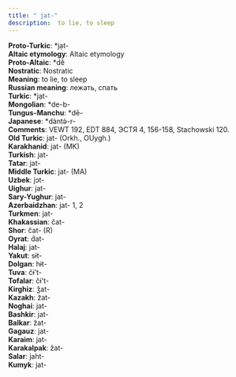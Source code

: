 ```yaml
---
title: " jat-"
description:  to lie, to sleep
---
```


<strong>Proto-Turkic</strong>:  *jạt-<br>
<strong>Altaic etymology</strong>:  Altaic etymology<br>
<strong> Proto-Altaic</strong>:  *dḕ<br>
<strong>Nostratic</strong>:  Nostratic<br>
<strong>Meaning</strong>:  to lie, to sleep<br>
<strong>Russian meaning</strong>:  лежать, спать<br>
<strong>Turkic</strong>:  *jạt-<br>
<strong>Mongolian</strong>:  *de-b-<br>
<strong>Tungus-Manchu</strong>:  *dē-<br>
<strong>Japanese</strong>:  *dàntǝ̀-r-<br>
<strong>Comments</strong>:  VEWT 192, EDT 884, ЭСТЯ 4, 156-158, Stachowski 120.<br>
<strong>Old Turkic</strong>:  jat- (Orkh., OUygh.)<br>
<strong>Karakhanid</strong>:  jat- (MK)<br>
<strong>Turkish</strong>:  jat-<br>
<strong>Tatar</strong>:  jat-<br>
<strong>Middle Turkic</strong>:  jat- (MA)<br>
<strong>Uzbek</strong>:  jɔt-<br>
<strong>Uighur</strong>:  jat-<br>
<strong>Sary-Yughur</strong>:  jat-<br>
<strong>Azerbaidzhan</strong>:  jat- 1, 2<br>
<strong>Turkmen</strong>:  jat-<br>
<strong>Khakassian</strong>:  čat-<br>
<strong>Shor</strong>:  čat- (R)<br>
<strong>Oyrat</strong>:  d́at-<br>
<strong>Halaj</strong>:  jat-<br>
<strong>Yakut</strong>:  sɨt-<br>
<strong>Dolgan</strong>:  hɨt-<br>
<strong>Tuva</strong>:  čɨ't-<br>
<strong>Tofalar</strong>:  čɨ't-<br>
<strong>Kirghiz</strong>:  ǯat-<br>
<strong>Kazakh</strong>:  žat-<br>
<strong>Noghai</strong>:  jat-<br>
<strong>Bashkir</strong>:  jat-<br>
<strong>Balkar</strong>:  žat-<br>
<strong>Gagauz</strong>:  jat-<br>
<strong>Karaim</strong>:  jat-<br>
<strong>Karakalpak</strong>:  žat-<br>
<strong>Salar</strong>:  jaht-<br>
<strong>Kumyk</strong>:  jat-<br>


